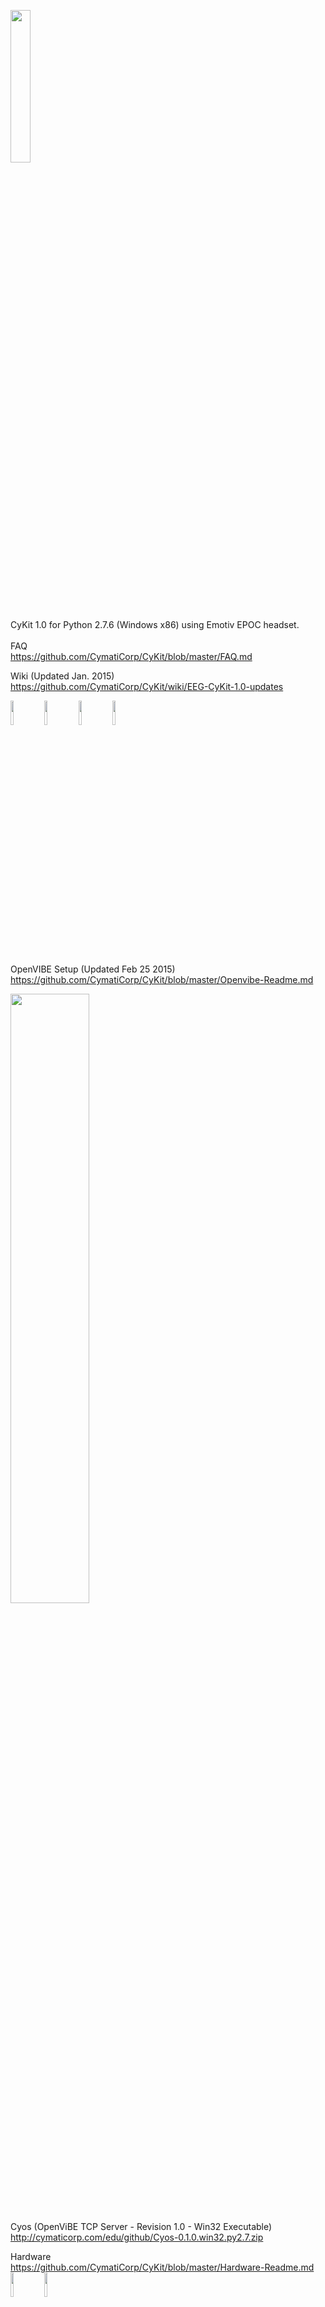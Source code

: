 
<img src="http://cymaticorp.com/edu/cykit4.png" width=25% height=25% ><br>
CyKit 1.0 for Python 2.7.6 (Windows x86) using Emotiv EPOC headset.<br><br>
FAQ<br>
https://github.com/CymatiCorp/CyKit/blob/master/FAQ.md <br>

Wiki (Updated Jan. 2015)<br>
https://github.com/CymatiCorp/CyKit/wiki/EEG-CyKit-1.0-updates <br>

<img src='http://cymaticorp.com/edu/dash/particle.png' width=10% height=10%></img>
<img src='http://cymaticorp.com/edu/dash/particle2.png' width=10% height=10%></img>
<img src='http://cymaticorp.com/edu/dash/particle3.png' width=10% height=10%></img>
<img src='http://cymaticorp.com/edu/dash/particle32.png' width=10% height=10%></img>
<br><br>

OpenVIBE Setup (Updated Feb 25 2015) <br>
https://github.com/CymatiCorp/CyKit/blob/master/Openvibe-Readme.md

<img src='http://cymaticorp.com/edu/matrix.png' width=50% height=50%></img><br>

Cyos (OpenViBE TCP Server - Revision 1.0 - Win32 Executable)<br>
http://cymaticorp.com/edu/github/Cyos-0.1.0.win32.py2.7.zip <br>

Hardware<br>
https://github.com/CymatiCorp/CyKit/blob/master/Hardware-Readme.md <br>
<img src = http://cymaticorp.com/edu/IMG_0004.JPG width=10% height=10% />
<img src = http://cymaticorp.com/edu/IMG_0015.JPG width=10% height=10% />

Modified Hardware<br>
<img src = http://cymaticorp.com/edu/cy1.png width=10% height=10% />
<img src = http://cymaticorp.com/edu/cy2.png width=10% height=10% />
<img src = http://cymaticorp.com/edu/cy3.png width=10% height=10% />


Questions about the project?<br>
Contact me at warrenarea@gmail.com

Description
-----------
CyKit 1.0 is specifically for Python development in Windows to<br>
give access to the raw data stream from the Emotiv EPOC headset.  <br>
CyKit 1.0 is an unofficial branch to the OpenYou emoKit, check it out here<br>
 https://github.com/openyou/emokit <br><br>
<img src='http://cymaticorp.com/edu/render11.png' width=27% height=21%></img>


CyKit Dependencies
--------------------
* pywinusb 0.2.9
* pycrypto 2.6
* gevent 1.0.1
* greenlet 0.4.2 
* pygame 1.9.1 (Only required if you want to use render.py
   which shows the EEG graph)

```
Note: All of the necessary files, listed below as dependancies,
       are included in the \InstallFiles directory of this repository.
```

Direct links for Windows(x86) Dependencies
------------------------------------------
* pywinusb - https://pypi.python.org/packages/source/p/pywinusb/pywinusb-0.2.9.zip
* pycrypto - http://www.voidspace.org.uk/downloads/pycrypto26/pycrypto-2.6.win32-py2.7.exe
* gevent   - https://dl.yooooo.us/build/windows/python/gevent-1.0.1.win32-py2.7.exe 
* greenlet -  https://pypi.python.org/packages/2.7/g/greenlet/greenlet-0.4.2.win32-py2.7.exe#md5=0ea8f5a14f8554919e1a136bc042d76c
* Pygame(optional) - http://pygame.org/ftp/pygame-1.9.1.win32-py2.7.msi

Note:  I have an alternate version to work with Pyton 3.3 <br>
       See https://github.com/CymatiCorp/CyKit-Python-3.3 ( -Experimental- not heavily tested.)<br><br>
       
       

Installation Instructions (Using Windows binaries)
--------------------------------------------------
* Install Python 2.7.6 https://www.python.org/ftp/python/2.7.6/python-2.7.6.msi


Extract pywinusb to any folder,  and copy the folder

                                       \pywinusb 
                                       
                                  from folder \pywinusb-0.2.9 to
                                        
                                 Drive:\Python27\Lib\site-packages
                                       
* Install following dependancies:

 gevent 1.0.1

 greenlet 0.4.2
 
 pycrypto 2.6
 
  
  Install to python2.7.6 folder.

Navigate to the Python directory extracted from CyKit-master.zip

C:\Python27\Python.exe C:\Cy-master\Python\example.py

If your Emotiv USB dongle is not connected it will throw several errors ending with:



                                       AttributeError: 'Emotiv' object has no attribute 'device'


Connect the EPOC USB dongle and run again, and it should begin streaming you data.


Server Support
==============
Added ability to stream the data to a TCP connection. <br>
Adjust Python PATH in batch files as necessary.
Type RunStream.bat

    runs: Python.exe stream.py <server> <port>


mIRC Support
=============
<img src='http://cymaticorp.com/edu/emotKit1.png' width=40% height=40%></img> 

Added a mIRC script that will connect to the TCP server and display
in a simple graph the activity of the sensors. 

In Command Prompt type RunStream.bat

     (runs: Python.exe stream.py <ip> <port> )

In mIRC "Status Window" type 

     /load -rs CyClient.mrc
     /load -rs CySignal.mrc

This loads scripts to the remotes. Alternatives ALT+R and load manually.
then in "Status Window" type. 

CyClient.mrc - Connects to the socket server and breaks large packets into smaller ones.
CySignal.mrc - Receives the smaller packets and handles displaying EEG results.

     /EEG
       or Popup Menu: EEG
       

<img src='http://cymaticorp.com/edu/cykit-mirc-1.png' width=40% height=40%></img>

Updated mIRC so that it averages out the data, creating baselines for each data 
channel.  This means, no matter what signal variance or whether the data has a 
positive or negative sign, the data displayed can then be placed equally from
one another on seperate lines. Setting a baseline only needs to occur once per
EEG run. It will do it automatically when your device is connected to the stream, 
but you can optionally initiate a baseline reset manually in your status pop-up window.



Credits & Original Code
=======================

* Cody Brocious (http://github.com/daeken)
* Kyle Machulis (http://github.com/qdot)

Contributions by

* Severin Lemaignan - Base C Library and mcrypt functionality
* Sharif Olorin  (https://github.com/fractalcat) - hidapi support and project guru
* Bill Schumacher (https://github.com/bschumacher) - Fixed the Python library (again)
* Bryan Bishop and others in #hplusroadmap on Freenode.
* Warren - (https://github.com/CymatiCorp/CyKit) Socket server.

